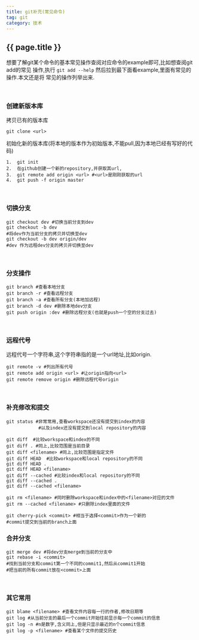 ```yaml
---
title: git补充(常见命令)
tag: git
category: 技术
---
```

## {{ page.title }}

想要了解git某个命令的基本常见操作查阅对应命令的example即可,比如想查阅git add的常见
操作,执行 `git add --help` 然后拉到最下面看example,里面有常见的操作.本文还是将
常见的操作列举出来.

<br/>

### 创建新版本库

拷贝已有的版本库

~~~
git clone <url>
~~~

初始化新的版本库(将本地的版本作为初始版本,不能pull,因为本地已经有写好的代码)

~~~
1.  git init
2.  在github创建一个新的repository,并获取其url,
3.  git remote add origin <url> #<url>是刚刚获取的url
4.  git push -f origin master
~~~

<br/>

### 切换分支

~~~
git checkout dev #切换当前分支到dev
git checkout -b dev
#将dev作为当前分支的拷贝并切换至dev
git checkout -b dev origin/dev
#dev 作为远程dev分支的拷贝并切换至dev
~~~

<br/>

### 分支操作

~~~
git branch #查看本地分支
git branch -r #查看远程分支
git branch -a #查看所有分支(本地加远程)
git branch -d dev #删除本地dev分支
git push origin :dev #删除远程分支(也就是push一个空的分支过去)
~~~

<br/>

### 远程代号
远程代号一个字符串,这个字符串指的是一个url地址,比如origin.

~~~
git remote -v #列出所有代号
git remote add origin <url> #让origin指向<url>
git remote remove origin #删除远程代号origin
~~~

<br/>

### 补充修改和提交

~~~
git status #非常常用,查看workspace还没有提交到index的内容
            #以及index还没有提交到local repository的内容

git diff  #比较workspace和index的不同
git diff . #同上,比较范围是当前目录
git diff <filename> #同上,比较范围是指定文件
git diff HEAD  #比较workspace和local repository的不同
git diff HEAD .
git diff HEAD <filename>
git diff --cached #比较index和local repository的不同
git diff --cached .
git diff --cached <filename>

git rm <filename> #同时删除workspace和index中的<filename>对应的文件
git rm --cached <filename> #只删除index里面的文件

git cherry-pick <commit> #相当于选择<commit>作为一个新的
#commit提交到当前的branch上面
~~~

### 合并分支

~~~
git merge dev #将dev分支merge到当前的分支中
git rebase -i <commit>
#找到当前分支和commit第一个不同的commit1,然后从commit1开始
#把当前的所有commit放在<commit>上面
~~~

<br/>

### 其它常用

~~~
git blame <filename> #查看文件内容每一行的作者,修改日期等
git log #从当前分支的最后一个commit开始往前显示每一个commit的信息
git log -n #n是数字,含义同上,但是只显示最近的n个commit信息
git log -p <filename> #查看某个文件的提交历史
~~~